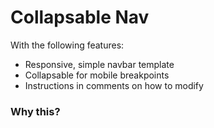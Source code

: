 # Collapsable Nav

With the following features:

* Responsive, simple navbar template
* Collapsable for mobile breakpoints
* Instructions in comments on how to modify

### Why this?

